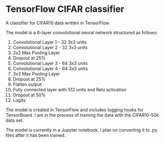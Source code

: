 # TensorFlow CIFAR classifier

A classifier for CIFAR10 data written in TensorFlow.

The model is a 6-layer convolutional neural network structured as follows:

1. Convolutional Layer 1 - 32 3x3 units
2. Convolutional Layer 2 - 32 3x3 units
3. 2x2 Max Pooling Layer
4. Dropout at 25%
5. Convolutional Layer 3 - 64 3x3 units
6. Convolutional Layer 4 - 64 3x3 units
7. 3x3 Max Pooling Layer
8. Dropout at 25%
9. Flatten output
10. Fully connected layer with 512 units and Relu activation
11. Dropout at 50%
12. Logits

The model is created in TensorFlow and includes logging hooks for TensorBoard. I am in the process of training the data with the CIFAR10-50k data set.

The model is currently in a Jupyter notebook. I plan on converting it to .py files after it has been trained.
